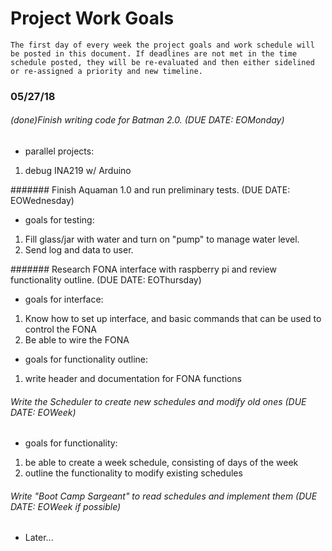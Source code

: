 # Project Work Goals
    The first day of every week the project goals and work schedule will be posted in this document. If deadlines are not met in the time schedule posted, they will be re-evaluated and then either sidelined or re-assigned a priority and new timeline.

### 05/27/18


###### (done)Finish writing code for Batman 2.0. (DUE DATE: EOMonday)
+ parallel projects:
1. debug INA219 w/ Arduino

####### Finish Aquaman 1.0 and run preliminary tests. (DUE DATE: EOWednesday)
+ goals for testing:
1. Fill glass/jar with water and turn on "pump" to manage water level.
1. Send log and data to user.

####### Research FONA interface with raspberry pi and review functionality outline. (DUE DATE: EOThursday)
+ goals for interface:
1. Know how to set up interface, and basic commands that can be used to control the FONA
1. Be able to wire the FONA

+ goals for functionality outline:
1. write header and documentation for FONA functions

###### Write the Scheduler to create new schedules and modify old ones (DUE DATE: EOWeek)
+ goals for functionality:
1. be able to create a week schedule, consisting of days of the week
1. outline the functionality to modify existing schedules

###### Write "Boot Camp Sargeant" to read schedules and implement them (DUE DATE: EOWeek if possible)
+ Later...

